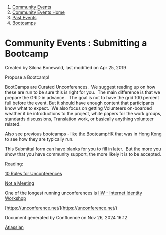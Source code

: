 1. [Community Events](index.html)
2. [Community Events Home](Community-Events-Home_21790731.html)
3. [Past Events](Past-Events_21791107.html)
4. [Bootcamps](Bootcamps_21790899.html)

# Community Events : Submitting a Bootcamp

Created by Silona Bonewald, last modified on Apr 25, 2019

Propose a Bootcamp!

BootCamps are Curated Unconferences.  We suggest reading up on how these are run to be sure this is right for you.  The main difference is that we prepare the GRID in advance.   The goal is not to have the grid 100 percent full before the event. But it should have enough content that participants know what to expect.  We also focus on getting Volunteers on-boarded weather it be introductions to the project, white papers for the work groups, standards discussions, Translation work, or basically anything volunteer related.

Also see previous bootcamps - like [the BootcampHK](https://lf-hyperledger.atlassian.net/wiki/display/BOOTHK/BootCamp+-+Hong+Kong) that was in Hong Kong to see how they are typically run.

This Submittal form can have blanks for you to fill in later.  But the more you show that you have community support, the more likely it is to be accepted.

Reading:

[10 Rules for Unconferences](https://www.ncbi.nlm.nih.gov/pmc/articles/PMC4310607/)

[Not a Meeting](https://www.macroproductions.net/blog/2018/6/1/meeting-styles-series-the-unconference)

One of the longest running unconferences is [IIW - Internet Identity Workshop](https://internetidentityworkshop.com/)

[https://unconference.net/](https://unconference.net/)

Document generated by Confluence on Nov 26, 2024 16:12

[Atlassian](http://www.atlassian.com/)
